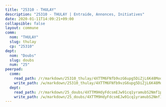 ```yaml
---
title: "25310 - THULAY"
description: "25310 - THULAY | Entraide, Annonces, Initiatives"
date: 2020-01-11T14:09:21+09:00
collapsible: false
layout: commune
comm:
  nom: "THULAY"
  slug: thulay
  cp: "25310"
dept:
  nom: "Doubs"
  slug: doubs
  num: "25"
peerpad:
  comm:
    read_path: /r/markdown/25310_thulay/4XTTM6FNfb9vzG6upg5DiZjL6K48MookHGNkBFN8i1gFiQmD4
    write_path: /w/markdown/25310_thulay/4XTTM6FNfb9vzG6upg5DiZjL6K48MookHGNkBFN8i1gFiQmD4-K3TgTeM6Nk6U5KodYLUkmUJfDRCgdmQ4JhHkQ4r2Fq7QvcXdrPxjDKCKsdRQyxfjTmyhr1L8oJXFL5T84hhoQi1RWmiMoCMYmJLRKWuLZEtX3BJpfvj2TwnNr2WfFvEH722vvsqt
  dept:
    read_path: /r/markdown/25_doubs/4XTTM9HdyFdcsmEJw91cq1yramubS2Nmf1ps2s84xcMxY74Zv
    write_path: /w/markdown/25_doubs/4XTTM9HdyFdcsmEJw91cq1yramubS2Nmf1ps2s84xcMxY74Zv-K3TgURza6A4QY75MscA2g52nUX9tjMQaHW9mgBSgyRKNNp3M6gkaXA9iDDtpbSx22mTSZbQLYS1izbwsznz8e9u5BERCmGKxZ379xV2nAaDe1bGyxrjytc7G1EcbGtknRFYQ1Lxp
---
```


